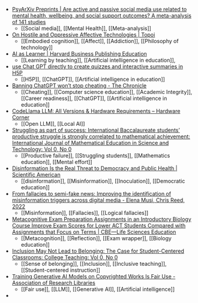 - [PsyArXiv Preprints | Are active and passive social media use related to mental health, wellbeing, and social support outcomes? A meta-analysis of 141 studies](https://osf.io/preprints/psyarxiv/stw9n)
	- [[Social media]], [[Mental Health]], [[Meta-analysis]]
- [On Hostile and Oppressive Affective Technologies | Topoi](https://link.springer.com/article/10.1007/s11245-023-09962-x)
	- [[Embodied cognition]], [[Affect]], [[Addiction]], [[Philosophy of technology]]
- [AI as Learner | Harvard Business Publishing Education](https://hbsp.harvard.edu/inspiring-minds/ai-as-learner)
	- [[Learning by teaching]], [[Artificial intelligence in education]],
- [use Chat GPT directly to create quizzes and interactive summaries in H5P](https://h5p.org/ai/2024)
	- [[H5P]], [[ChatGPT]], [[Artificial intelligence in education]]
- [Banning ChatGPT won’t stop cheating - The Chronicle](https://www.dukechronicle.com/article/2024/01/011924-price-banning-chatgpt-cheating)
	- [[Cheating]], [[Computer science education]], [[Academic Integrity]], [[Career readiness]], [[ChatGPT]], [[Artificial intelligence in education]]
- [CodeLlama LLM: All Versions & Hardware Requirements – Hardware Corner](https://www.hardware-corner.net/llm-database/CodeLlama/)
	- [[Open LLM]], [[Local AI]]
- [Struggling as part of success: International Baccalaureate students’ productive struggle is strongly correlated to mathematical achievement: International Journal of Mathematical Education in Science and Technology: Vol 0, No 0](https://www.tandfonline.com/doi/abs/10.1080/0020739X.2023.2296583)
	- [[Productive failure]], [[Struggling students]], [[Mathematics education]], [[Mental effort]]
- [Disinformation Is the Real Threat to Democracy and Public Health | Scientific American](https://www.scientificamerican.com/article/disinformation-is-the-real-threat-to-democracy-and-public-health/)
	- [[disinformation]], [[Misinformation]], [[Inoculation]], [[Democratic education]]
- [From fallacies to semi-fake news: Improving the identification of misinformation triggers across digital media - Elena Musi, Chris Reed, 2022](https://journals.sagepub.com/doi/full/10.1177/09579265221076609)
	- [[Misinformation]], [[Fallacies]], [[Logical fallacies]]
- [Metacognitive Exam Preparation Assignments in an Introductory Biology Course Improve Exam Scores for Lower ACT Students Compared with Assignments that Focus on Terms | CBE—Life Sciences Education](https://www.lifescied.org/doi/10.1187/cbe.22-10-0212)
	- [[Metacognition]], [[Reflection]], [[Exam wrapper]], [[Biology education]]
- [Inclusion May Not Lead to Belonging: The Case for Student-Centered Classrooms: College Teaching: Vol 0, No 0](https://www.tandfonline.com/doi/abs/10.1080/87567555.2024.2307884)
	- [[Sense of belonging]], [[Inclusion]], [[Inclusive teaching]], [[Student-centered instruction]]
- [Training Generative AI Models on Copyrighted Works Is Fair Use - Association of Research Libraries](https://www.arl.org/blog/training-generative-ai-models-on-copyrighted-works-is-fair-use/)
	- [[Fair use]], [[LLM]], [[Generative AI]], [[Artificial intelligence]]
-
